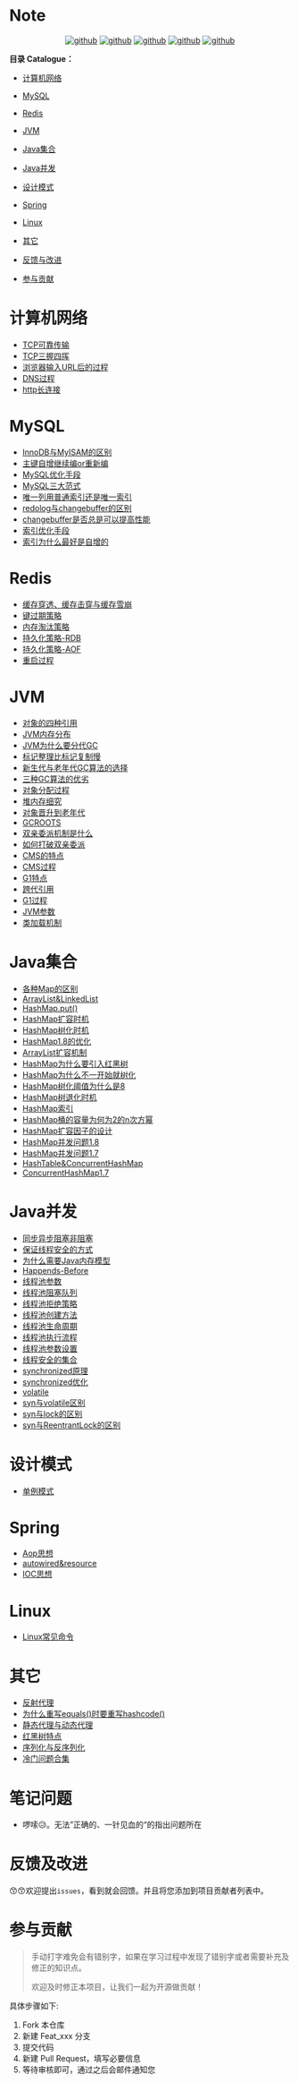 # Note

<p align="center">
  <a href="https://github.com">
  <img src="https://img.shields.io/badge/MySQL-github-blue.svg" alt="github"></a>
   <a href="https://github.com">
  <img src="https://img.shields.io/badge/Redis-github-black.svg" alt="github"></a>
   <a href="https://github.com">
  <img src="https://img.shields.io/badge/JVM-github-green.svg" alt="github"></a>
   <a href="https://github.com">
  <img src="https://img.shields.io/badge/并发-github-red.svg" alt="github"></a>
   <a href="https://github.com">
  <img src="https://img.shields.io/badge/Linux-github-white.svg" alt="github"></a>
</p>


**目录 Catalogue：**

- [计算机网络](#计算机网络) 

- [MySQL](#MySQL)
- [Redis](#Redis)
- [JVM](#JVM)
- [Java集合](#Java集合)
- [Java并发](#Java并发)
- [设计模式](#设计模式)
- [Spring](./Spring/Aop思想.md)
- [Linux](#Linux)
- [其它](#其它)
- [反馈与改进](#反馈及改进)
- [参与贡献](#参与贡献)

# 计算机网络

- [TCP可靠传输](./计算机网络/TCP可靠传输.md)
- [TCP三握四挥](./计算机网络/TCP三握四挥.md)
- [浏览器输入URL后的过程](./计算机网络/浏览器输入URL后的过程.md)
- [DNS过程](./计算机网络/DNS过程.md)
- [http长连接](./计算机网络/http长连接.md)

# MySQL

- [InnoDB与MyISAM的区别](./MySQL/InnoDB与MyISAM的区别.md)
- [主键自增继续编or重新编](./MySQL/主键自增继续编or重新编.md)
- [MySQL优化手段](./MySQL/MySQL优化手段.md)
- [MySQL三大范式](./MySQL/MySQL三大范式.md)
- [唯一列用普通索引还是唯一索引](./MySQL/唯一列用普通索引还是唯一索引.md)
- [redolog与changebuffer的区别](./MySQL/redolog与changebuffer的区别.md)
- [changebuffer是否总是可以提高性能](./MySQL/changebuffer是否总是可以提高性能.md)
- [索引优化手段](./MySQL/索引优化手段.md)
- [索引为什么最好是自增的](./MySQL/索引为什么最好是自增的.md)

# Redis

- [缓存穿透、缓存击穿与缓存雪崩](./Redis/缓存穿透、缓存击穿与缓存雪崩.md)
- [键过期策略](./Redis/键过期策略.md)
- [内存淘汰策略](./Redis/内存淘汰策略.md)
- [持久化策略-RDB](./Redis/持久化策略-RDB.md)
- [持久化策略-AOF](./Redis/持久化策略-AOF.md)
- [重启过程](./Redis/重启过程.md)

# JVM

- [对象的四种引用](./JVM/对象的四种引用.md)
- [JVM内存分布](./JVM/JVM内存分布.md)
- [JVM为什么要分代GC](./JVM/JVM为什么要分代GC.md)
- [标记整理比标记复制慢](./JVM/标记整理比标记复制慢.md)
- [新生代与老年代GC算法的选择](./JVM/新生代与老年代GC算法的选择)
- [三种GC算法的优劣](./JVM/三种GC算法的优劣.md)
- [对象分配过程](./JVM/对象分配过程.m)
- [堆内存细究](./JVM/堆内存细究.md)
- [对象晋升到老年代](./JVM/对象晋升到老年代.md)
- [GCROOTS](./JVM/GCROOTS.md)
- [双亲委派机制是什么](./JVM/双亲委派机制是什么.md)
- [如何打破双亲委派](./JVM/如何打破双亲委派.md)
- [CMS的特点](./JVM/CMS的特点.md)
- [CMS过程](./JVM/CMS过程.md)
- [G1特点](./JVM/G1特点.md)
- [跨代引用](./JVM/跨代引用.md)
- [G1过程](./JVM/G1过程.md)
- [JVM参数](./JVM/JVM参数.md)
- [类加载机制](./JVM/类加载机制.md)

# Java集合

- [各种Map的区别](./Java集合/各种Map的区别.md)
- [ArrayList&LinkedList](./Java集合/ArrayList&LinkedList.md)
- [HashMap.put()](./Java集合/HashMapput().md)
- [HashMap扩容时机](./Java集合/HashMap扩容时机.md)
- [HashMap树化时机](./Java集合/HashMap树化时机.md)
- [HashMap1.8的优化](./Java集合/HashMap1.8的优化.md)
- [ArrayList扩容机制](./Java集合/ArrayList扩容机制.md)
- [HashMap为什么要引入红黑树](./Java集合/HashMap为什么要引入红黑树.md)
- [HashMap为什么不一开始就树化](./Java集合/HashMap为什么不一开始就树化.md)
- [HashMap树化阈值为什么是8](./Java集合/HashMap树化阈值为什么是8.md)
- [HashMap树退化时机](./Java集合/HashMap树退化时机)
- [HashMap索引](./Java集合/HashMap索引.md)
- [HashMap桶的容量为何为2的n次方幂](./Java集合/HashMap桶的容量为何为2的n次方幂)
- [HashMap扩容因子的设计](./Java集合/HashMap扩容因子的设计.md)
- [HashMap并发问题1.8](./Java集合/HashMap并发问题1.8.md)
- [HashMap并发问题1.7](./Java集合/HashMap并发问题1.7.md)
- [HashTable&ConcurrentHashMap](./Java集合/HashTable&ConcurrentHashMap.md)
- [ConcurrentHashMap1.7](./Java集合/ConcurrentHashMap1.7.md)

# Java并发

- [同步异步阻塞非阻塞](./并发/同步异步阻塞非阻塞.md)
- [保证线程安全的方式](./JVM/保证线程安全的方式.md)
- [为什么需要Java内存模型](./并发/为什么需要Java内存模型.md)
- [Happends-Before](./并发/Happends-Before.md)
- [线程池参数](./并发/线程池参数)
- [线程池阻塞队列](./并发/线程池阻塞队列.md)
- [线程池拒绝策略](./并发/线程池拒绝策略.md)
- [线程池创建方法](./并发/线程池创建方法.md)
- [线程池生命周期](./并发/线程池生命周期.md)
- [线程池执行流程](./并发/线程池执行流程.md)
- [线程池参数设置](./Java并发/线程池参数设置.md)
- [线程安全的集合](./Java并发/线程安全的集合.md)
- [synchronized原理](./Java并发/synchronized原理.md)
- [synchronized优化](./Java并发/synchronized优化.md)
- [volatile](./Java并发/volatile.md)
- [syn与volatile区别](./Java并发/syn与volatile区别.md)
- [syn与lock的区别](./Java并发/syn与lock的区别.md)
- [syn与ReentrantLock的区别](./Java并发/syn与ReentrantLock的区别.md)

# 设计模式

- [单例模式](./设计模式/单例模式.md)

# Spring

- [Aop思想](./Spring/Aop思想.md)
- [autowired&resource](./Spring/autowired&resource.md)
- [IOC思想](./Spring/IOC思想.md)

# Linux

- [Linux常见命令](./Linux/Linux常见命令.md)

# 其它

- [反射代理](./其它/反射代理.md)
- [为什么重写equals()时要重写hashcode()](./其它/为什么重写equals()时要重写hashcode().md)
- [静态代理与动态代理](./其它/静态代理与动态代理.md)
- [红黑树特点](./其它/红黑树特点.)
- [序列化与反序列化](./其它/序列化与反序列化.md)
- [冷门问题合集](./其它/冷门问题合集.md)

# 笔记问题

- 啰嗦😥。无法”正确的、一针见血的“的指出问题所在

# 反馈及改进

😙😙欢迎提出`issues`，看到就会回馈。并且将您添加到项目贡献者列表中。

# 参与贡献

> 手动打字难免会有错别字，如果在学习过程中发现了错别字或者需要补充及修正的知识点。
>
> 欢迎及时修正本项目，让我们一起为开源做贡献！

具体步骤如下:

1. Fork 本仓库
2. 新建 Feat_xxx 分支
3. 提交代码
4. 新建 Pull Request，填写必要信息
5. 等待审核即可，通过之后会邮件通知您

